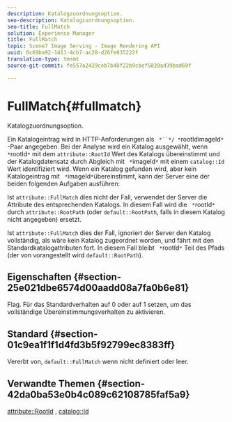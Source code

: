 ```yaml
---
description: Katalogzuordnungsoption.
seo-description: Katalogzuordnungsoption.
seo-title: FullMatch
solution: Experience Manager
title: FullMatch
topic: Scene7 Image Serving - Image Rendering API
uuid: 0c69ba92-1411-4cb7-ac28-d26fe035222f
translation-type: tm+mt
source-git-commit: fe557a2429ceb7b48f22b9cbef5820ad39bad69f

---
```



# FullMatch{#fullmatch}

Katalogzuordnungsoption.

Ein Katalogeintrag wird in HTTP-Anforderungen als ` *``*/ *`rootIdimageId`*` -Paar angegeben. Bei der Analyse wird ein Katalog ausgewählt, wenn ` *`rootId`*` mit dem `attribute::RootId` Wert des Katalogs übereinstimmt und der Katalogdatensatz durch Abgleich mit ` *`imageId`*` mit einem `catalog::Id` Wert identifiziert wird. Wenn ein Katalog gefunden wird, aber kein Katalogeintrag mit ` *`imageId`*`übereinstimmt, kann der Server eine der beiden folgenden Aufgaben ausführen:

Ist `attribute::FullMatch` dies nicht der Fall, verwendet der Server die Attribute des entsprechenden Katalogs. In diesem Fall wird die ` *`rootId`*` durch `attribute::RootPath` (oder `default::RootPath`, falls in diesem Katalog nicht angegeben) ersetzt.

Ist `attribute::FullMatch` dies der Fall, ignoriert der Server den Katalog vollständig, als wäre kein Katalog zugeordnet worden, und fährt mit den Standardkatalogattributen fort. In diesem Fall bleibt ` *`rootId`*` Teil des Pfads (der von vorangestellt wird `default::RootPath`).

## Eigenschaften {#section-25e021dbe6574d00aadd08a7fa0b6e81}

Flag. Für das Standardverhalten auf 0 oder auf 1 setzen, um das vollständige Übereinstimmungsverhalten zu aktivieren.

## Standard {#section-01c9ea1f1f1d4fd3b5f92799ec8383ff}

Vererbt von, `default::FullMatch` wenn nicht definiert oder leer.

## Verwandte Themen {#section-42da0ba53e0b4c089c62108785faf5a9}

[attribute::RootId](../../../../../is-api/image-catalog/image-serving-api-ref/c-image-catalog-reference/c-attributes-reference/r-rootid.md#reference-13653312925e4a08b90f99961d53f546) , [catalog::Id](/help/aem-is-ir-api/is-api/image-catalog/image-serving-api-ref/c-image-catalog-reference/c-image-svg-data-reference/c-image-data-reference/r-id-cat.md)
